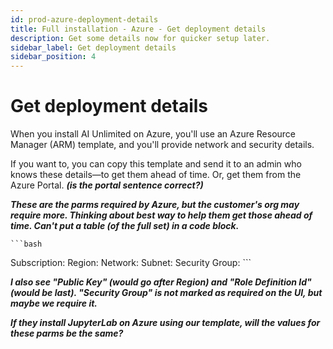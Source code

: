 ```yaml
---
id: prod-azure-deployment-details
title: Full installation - Azure - Get deployment details
description: Get some details now for quicker setup later.
sidebar_label: Get deployment details 
sidebar_position: 4
---
```

# Get deployment details

When you install AI Unlimited on Azure, you'll use an Azure Resource Manager (ARM) template, and you'll provide network and security details. 

If you want to, you can copy this template and send it to an admin who knows these details&mdash;to get them ahead of time. Or, get them from the Azure Portal. ***(is the portal sentence correct?)***

***These are the parms required by Azure, but the customer's org may require more. Thinking about best way to help them get those ahead of time. Can't put a table (of the full set) in a code block.***
  
	```bash
Subscription: 
Region: 
Network:
Subnet: 
Security Group:
	```

***I also see "Public Key" (would go after Region) and "Role Definition Id" (would be last). "Security Group" is not marked as required on the UI, but maybe we require it.***

***If they install JupyterLab on Azure using our template, will the values for these parms be the same?***


